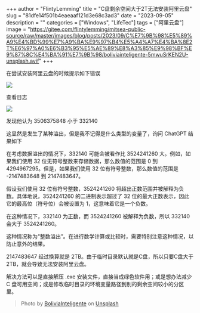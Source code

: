 +++
author = "FlintyLemming"
title = "C盘剩余空间大于2T无法安装阿里云盘"
slug = "81dfe14f501b4eaeaaf121d3e68c3ad3"
date = "2023-09-05"
description = ""
categories = ["Windows", "LifeTec"]
tags = ["阿里云盘"]
image = "https://gitee.com/flintylemming/mitsea-public-source/raw/master/images/blog/posts/2023/09/C%E7%9B%98%E5%89%A9%E4%BD%99%E7%A9%BA%E9%97%B4%E5%A4%A7%E4%BA%8E2T%E6%97%A0%E6%B3%95%E5%AE%89%E8%A3%85%E9%98%BF%E9%87%8C%E4%BA%91%E7%9B%98/boliviainteligente-5mwuSrKEN2U-unsplash.avif"
+++

在尝试安装阿里云盘的时候提示如下错误

![](https://gitee.com/flintylemming/mitsea-public-source/raw/master/images/blog/posts/2023/09/C%E7%9B%98%E5%89%A9%E4%BD%99%E7%A9%BA%E9%97%B4%E5%A4%A7%E4%BA%8E2T%E6%97%A0%E6%B3%95%E5%AE%89%E8%A3%85%E9%98%BF%E9%87%8C%E4%BA%91%E7%9B%98/CleanShot%202023-09-05%20at%2011.32.19%402x.avif)

查看日志

![](https://gitee.com/flintylemming/mitsea-public-source/raw/master/images/blog/posts/2023/09/C%E7%9B%98%E5%89%A9%E4%BD%99%E7%A9%BA%E9%97%B4%E5%A4%A7%E4%BA%8E2T%E6%97%A0%E6%B3%95%E5%AE%89%E8%A3%85%E9%98%BF%E9%87%8C%E4%BA%91%E7%9B%98/CleanShot%202023-09-05%20at%2011.36.41%402x.avif)

发现他认为 3506375848 小于 332140

这显然是发生了某种溢出，但是我不记得是什么类型的变量了，询问 ChatGPT 结果如下

在考虑数据溢出的情况下，332140 可能会被看作比 3524241260 大。例如，如果我们使用 32 位无符号整数来存储数据，那么数值的范围是 0 到 4294967295。但是，如果我们使用 32 位有符号整数，那么数值的范围是 -2147483648 到 2147483647。

假设我们使用 32 位有符号整数，3524241260 将超出正数范围并被解释为负数。具体地说，3524241260 的二进制表示超过了 32 位的最大正数表示，因此它的最高位（符号位）会被设置为 1，这意味着它是一个负数。

在这种情况下，332140 为正数，而 3524241260 被解释为负数，所以 332140 会大于 3524241260。

这种情况称为“整数溢出”。在进行数学计算或比较时，需要特别注意这种情况，以防止意外的结果。

2147483647 经过换算就是 2TB。由于临时目录默认就是C盘，所以只要C盘大于 2TB，就会导致无法安装阿里云盘。

解决方法可以是直接解压 .exe 安装文件，直接当成绿色软件用；或是想办法减少 C 盘可用空间；或是修改临时目录的环境变量路径到别的剩余空间较小的分区里。

> Photo by [BoliviaInteligente](https://unsplash.com/@boliviainteligente?utm_source=unsplash&utm_medium=referral&utm_content=creditCopyText) on [Unsplash](https://unsplash.com/photos/a-blurry-image-of-a-yellow-and-brown-background-5mwuSrKEN2U?utm_source=unsplash&utm_medium=referral&utm_content=creditCopyText)
  